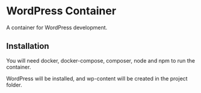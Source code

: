 # WordPress Container
A container for WordPress development. 

## Installation
You will need docker, docker-compose, composer, node and npm to run the container.

WordPress will be installed, and wp-content will be created in the project folder.
